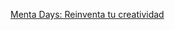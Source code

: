 <!-- [Google Link](http://www.googlee.com.pe) -->
[Menta Days: Reinventa tu creatividad](https://www.mentadays.com)